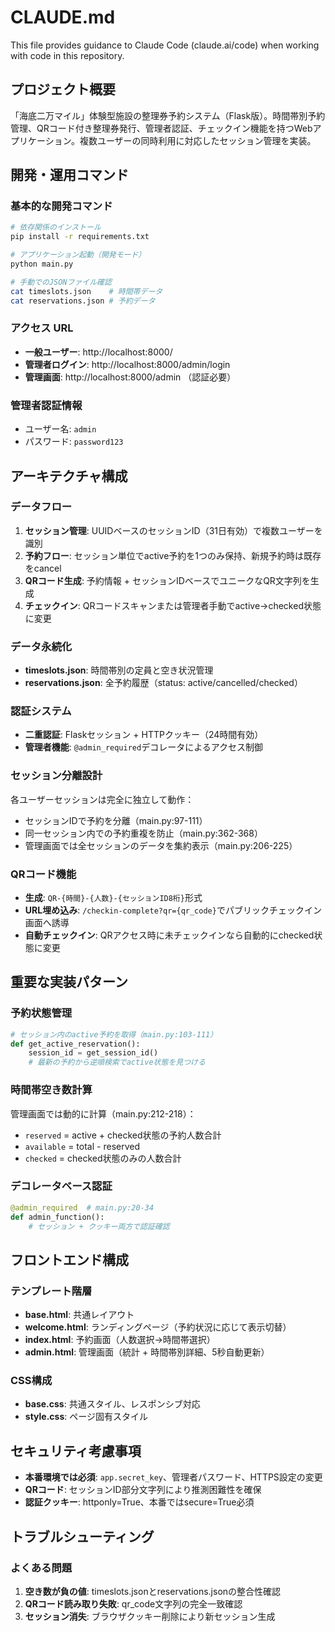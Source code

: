 # CLAUDE.md

This file provides guidance to Claude Code (claude.ai/code) when working with code in this repository.

## プロジェクト概要

「海底二万マイル」体験型施設の整理券予約システム（Flask版）。時間帯別予約管理、QRコード付き整理券発行、管理者認証、チェックイン機能を持つWebアプリケーション。複数ユーザーの同時利用に対応したセッション管理を実装。

## 開発・運用コマンド

### 基本的な開発コマンド
```bash
# 依存関係のインストール
pip install -r requirements.txt

# アプリケーション起動（開発モード）
python main.py

# 手動でのJSONファイル確認
cat timeslots.json    # 時間帯データ
cat reservations.json # 予約データ
```

### アクセス URL
- **一般ユーザー**: http://localhost:8000/
- **管理者ログイン**: http://localhost:8000/admin/login
- **管理画面**: http://localhost:8000/admin （認証必要）

### 管理者認証情報
- ユーザー名: `admin`
- パスワード: `password123`

## アーキテクチャ構成

### データフロー
1. **セッション管理**: UUIDベースのセッションID（31日有効）で複数ユーザーを識別
2. **予約フロー**: セッション単位でactive予約を1つのみ保持、新規予約時は既存をcancel
3. **QRコード生成**: 予約情報 + セッションIDベースでユニークなQR文字列を生成
4. **チェックイン**: QRコードスキャンまたは管理者手動でactive→checked状態に変更

### データ永続化
- **timeslots.json**: 時間帯別の定員と空き状況管理
- **reservations.json**: 全予約履歴（status: active/cancelled/checked）

### 認証システム
- **二重認証**: Flaskセッション + HTTPクッキー（24時間有効）
- **管理者機能**: `@admin_required`デコレータによるアクセス制御

### セッション分離設計
各ユーザーセッションは完全に独立して動作：
- セッションIDで予約を分離（main.py:97-111）
- 同一セッション内での予約重複を防止（main.py:362-368）
- 管理画面では全セッションのデータを集約表示（main.py:206-225）

### QRコード機能
- **生成**: `QR-{時間}-{人数}-{セッションID8桁}`形式
- **URL埋め込み**: `/checkin-complete?qr={qr_code}`でパブリックチェックイン画面へ誘導
- **自動チェックイン**: QRアクセス時に未チェックインなら自動的にchecked状態に変更

## 重要な実装パターン

### 予約状態管理
```python
# セッション内のactive予約を取得（main.py:103-111）
def get_active_reservation():
    session_id = get_session_id()
    # 最新の予約から逆順検索でactive状態を見つける
```

### 時間帯空き数計算
管理画面では動的に計算（main.py:212-218）：
- `reserved` = active + checked状態の予約人数合計
- `available` = total - reserved
- `checked` = checked状態のみの人数合計

### デコレータベース認証
```python
@admin_required  # main.py:20-34
def admin_function():
    # セッション + クッキー両方で認証確認
```

## フロントエンド構成

### テンプレート階層
- **base.html**: 共通レイアウト
- **welcome.html**: ランディングページ（予約状況に応じて表示切替）
- **index.html**: 予約画面（人数選択→時間帯選択）
- **admin.html**: 管理画面（統計 + 時間帯別詳細、5秒自動更新）

### CSS構成
- **base.css**: 共通スタイル、レスポンシブ対応
- **style.css**: ページ固有スタイル

## セキュリティ考慮事項

- **本番環境では必須**: `app.secret_key`、管理者パスワード、HTTPS設定の変更
- **QRコード**: セッションID部分文字列により推測困難性を確保
- **認証クッキー**: httponly=True、本番ではsecure=True必須

## トラブルシューティング

### よくある問題
1. **空き数が負の値**: timeslots.jsonとreservations.jsonの整合性確認
2. **QRコード読み取り失敗**: qr_code文字列の完全一致確認
3. **セッション消失**: ブラウザクッキー削除により新セッション生成